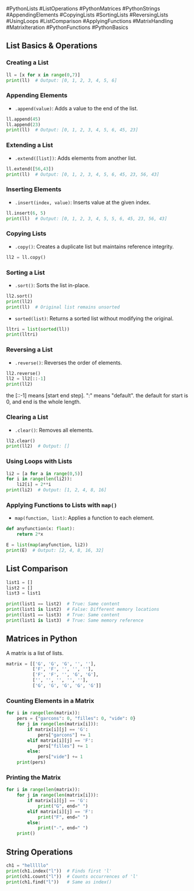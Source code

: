 #PythonLists #ListOperations #PythonMatrices #PythonStrings #AppendingElements #CopyingLists #SortingLists #ReversingLists #UsingLoops #ListComparison #ApplyingFunctions #MatrixHandling #MatrixIteration #PythonFunctions #PythonBasics

## List Basics & Operations

### Creating a List

```python
ll = [x for x in range(0,7)]
print(ll)  # Output: [0, 1, 2, 3, 4, 5, 6]
```

### Appending Elements

- `.append(value)`: Adds a value to the end of the list.

```python
ll.append(45)
ll.append(23)
print(ll)  # Output: [0, 1, 2, 3, 4, 5, 6, 45, 23]
```

### Extending a List

- `.extend([list])`: Adds elements from another list.

```python
ll.extend([56,43])
print(ll)  # Output: [0, 1, 2, 3, 4, 5, 6, 45, 23, 56, 43]
```

### Inserting Elements

- `.insert(index, value)`: Inserts value at the given index.

```python
ll.insert(6, 5)
print(ll)  # Output: [0, 1, 2, 3, 4, 5, 5, 6, 45, 23, 56, 43]
```

### Copying Lists

- `.copy()`: Creates a duplicate list but maintains reference integrity.

```python
ll2 = ll.copy()
```

### Sorting a List

- `.sort()`: Sorts the list in-place.

```python
ll2.sort()
print(ll2)
print(ll)  # Original list remains unsorted
```

- `sorted(list)`: Returns a sorted list without modifying the original.

```python
lltri = list(sorted(ll))
print(lltri)
```

### Reversing a List

- `.reverse()`: Reverses the order of elements.

```python
ll2.reverse()
ll2 = ll2[::-1]
print(ll2)
```

the [::-1] means [start end step]. ":" means "default". the default for start is 0, and end is the whole length.
### Clearing a List

- `.clear()`: Removes all elements.

```python
ll2.clear()
print(ll2)  # Output: []
```

### Using Loops with Lists

```python
li2 = [a for a in range(0,5)]
for i in range(len(li2)):
    li2[i] = 2**i
print(li2)  # Output: [1, 2, 4, 8, 16]
```

### Applying Functions to Lists with `map()`

- `map(function, list)`: Applies a function to each element.

```python
def anyfunction(x: float):
    return 2*x

E = list(map(anyfunction, li2))
print(E)  # Output: [2, 4, 8, 16, 32]
```

## List Comparison

```python
list1 = []
list2 = []
list3 = list1

print(list1 == list2)  # True: Same content
print(list1 is list2)  # False: Different memory locations
print(list1 == list3)  # True: Same content
print(list1 is list3)  # True: Same memory reference
```

## Matrices in Python

A matrix is a list of lists.

```python
matrix = [['G', 'G', 'G', '', ''],
          ['F', 'F', '', '', ''],
          ['F', 'F', '', 'G', 'G'],
          ['', '', '', '', ''],
          ['G', 'G', 'G', 'G', 'G']]
```

### Counting Elements in a Matrix

```python
for i in range(len(matrix)):
    pers = {"garcons": 0, "filles": 0, "vide": 0}
    for j in range(len(matrix[i])):
        if matrix[i][j] == 'G':
            pers["garcons"] += 1
        elif matrix[i][j] == 'F':
            pers["filles"] += 1
        else:
            pers["vide"] += 1
    print(pers)
```

### Printing the Matrix

```python
for i in range(len(matrix)):
    for j in range(len(matrix[i])):
        if matrix[i][j] == 'G':
            print("G", end=" ")
        elif matrix[i][j] == 'F':
            print("F", end=" ")
        else:
            print("-", end=" ")
    print()
```

## String Operations

```python
ch1 = "helllllo"
print(ch1.index("l"))  # Finds first 'l'
print(ch1.count("l"))  # Counts occurrences of 'l'
print(ch1.find("l"))   # Same as index()
```